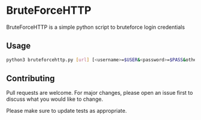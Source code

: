 # BruteForceHTTP

BruteForceHTTP is a simple python script to bruteforce login credentials

## Usage

```bash
python3 bruteforcehttp.py [url] [<username>=$USER&<password>=$PASS&other..] [U=<USERNAME>] [P=<Password File>] [Error Message]
```

## Contributing
Pull requests are welcome. For major changes, please open an issue first to discuss what you would like to change.

Please make sure to update tests as appropriate.
